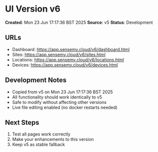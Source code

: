 # UI Version v6

**Created**: Mon 23 Jun 17:17:36 BST 2025
**Source**: v5
**Status**: Development

## URLs
- Dashboard: https://app.sensemy.cloud/v6/dashboard.html
- Sites: https://app.sensemy.cloud/v6/sites.html
- Locations: https://app.sensemy.cloud/v6/locations.html
- Devices: https://app.sensemy.cloud/v6/devices.html

## Development Notes
- Copied from v5 on Mon 23 Jun 17:17:36 BST 2025
- All functionality should work identically to v5
- Safe to modify without affecting other versions
- Live file editing enabled (no docker restarts needed)

## Next Steps
1. Test all pages work correctly
2. Make your enhancements to this version
3. Keep v5 as stable fallback
